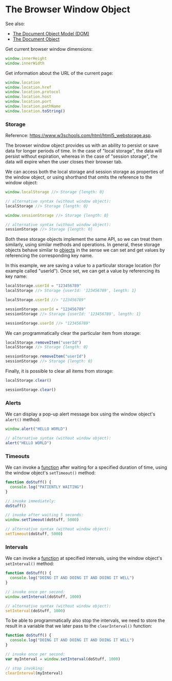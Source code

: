 # The Browser Window Object

See also:
  + [The Document Object Model (DOM)](document-object-model.md)
  + [The Document Object](document.md)

Get current browser window dimensions:

```` js
window.innerHeight
window.innerWidth
````

Get information about the URL of the current page:

```` js
window.location
window.location.href
window.location.protocol
window.location.host
window.location.port
window.location.pathName
window.location.toString()
````

### Storage

Reference: https://www.w3schools.com/html/html5_webstorage.asp.

The browser window object provides us with an ability to persist or save data for longer periods of time. In the case of "local storage", the data will persist without expiration, whereas in the case of "session storage", the data will expire when the user closes their browser tab.

We can access both the local storage and session storage as properties of the window object, or using shorthand that omits the reference to the window object:

```js
window.localStorage //> Storage {length: 0}

// alternative syntax (without window object):
localStorage //> Storage {length: 0}
```

```js
window.sessionStorage //> Storage {length: 0}

// alternative syntax (without window object):
sessionStorage //> Storage {length: 0}
```

Both these storage objects implement the same API, so we can treat them similarly, using similar methods and operations. In general, these storage objects behave similar to [objects](./datatypes/objects.md) in the sense we can set and get values by referencing the corresponding key name.

In this example, we are saving a value to a particular storage location (for example called "userId"). Once set, we can get a value by referencing its key name:

```js
localStorage.userId = "123456789"
localStorage //> Storage {userId: '123456789', length: 1}

localStorage.userId //> "123456789"
```

```js
sessionStorage.userId = "123456789"
sessionStorage //> Storage {userId: '123456789', length: 1}

sessionStorage.userId //> "123456789"
```

We can programmatically clear the particular item from storage:

```js
localStorage.removeItem("userId")
localStorage //> Storage {length: 0}
```

```js
sessionStorage.removeItem("userId")
sessionStorage //> Storage {length: 0}
```

Finally, it is possible to clear all items from storage:

```js
localStorage.clear()
```

```js
sessionStorage.clear()
```

### Alerts

We can display a pop-up alert message box using the window object's `alert()` method:

```` js
window.alert("HELLO WORLD")

// alternative syntax (without window object):
alert("HELLO WORLD")
````

### Timeouts

We can invoke a [function](./functions.md) after waiting for a specified duration of time, using the window object's `setTimeout()` method:

```` js
function doStuff() {
  console.log("PATIENTLY WAITING")
}

// invoke immediately:
doStuff()

// invoke after waiting 5 seconds:
window.setTimeout(doStuff, 5000)

// alternative syntax (without window object):
setTimeout(doStuff, 5000)
````

### Intervals

We can invoke a [function](./functions.md) at specified intervals, using the window object's `setInterval()` method:

```` js
function doStuff() {
  console.log("DOING IT AND DOING IT AND DOING IT WELL")
}

// invoke once per second:
window.setInterval(doStuff, 1000)

// alternative syntax (without window object):
setInterval(doStuff, 1000)
````

To be able to programmatically also stop the intervals, we need to store the result in a variable that we later pass to the `clearInterval()` function:

```` js
function doStuff() {
  console.log("DOING IT AND DOING IT AND DOING IT WELL")
}

// invoke once per second:
var myInterval = window.setInterval(doStuff, 1000)

// stop invoking:
clearInterval(myInterval)
````
